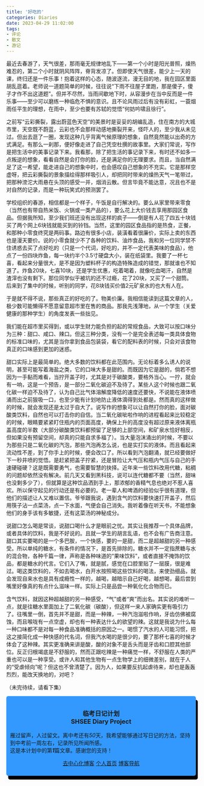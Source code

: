 ```yaml
---
title: '好吃的'
categories: Diaries
date: 2023-04-29 11:02:00
tags:
- 评论
- 散文
- 游记
---
```

最近去春游了，天气很差，那雨毫无规律地乱下——第一个小时是阳光普照，燥热难忍的，第二个小时就阴风阵阵，脊背发凉了。但即使天气很差，能少上一天的课，终归还是一件乐事！抱着这样的心态，随波逐流，漫无目的地，我在园区里面胡乱逛着。老师说一道题简单的时候，往往说“下雨不往屋子里跑，那是傻子，傻子才作不出这道题”。但并不尽然，当雨间歇地下时，从容漫步在当中反而是一件乐事——至少可以磨练一种临危不惧的意识。且不论风雨过后有没有彩虹，一蓑烟雨任平生的理想，在雨中，至少也要有苏轼的觉悟“何妨吟啸且徐行”。

之前写“云彩撕裂，露出蔚蓝色天空”的美景时是妥妥的胡编乱造，住在南方的大城市里，天空既不蔚蓝，云彩也不会那样动感地撕裂开来，怪吓人的，至少我从未见过。但出去逛了一圈，发现这种几乎背离气候原理的想象，自然竟然能以出奇的方式满足。有那么一刹那，便好像走进了自己凭空杜撰的故事里。大家们常说，写作是把生活中的美事记录下来。我看那，除了把生活的事记录下来，有时还不如多一点叛逆的想象，看看自然是会打你的脸，还是满足你的无理要求。而且，当自然满足了这一希望，能走进自己的想象中时，也会感叹自己想象的不充实。它是那样空虚呀，把云彩撕裂的景象描绘得那样吸引人，却把同时带来的燥热天气一笔带过，把那种滂沱大雨悬在头顶的感受一并，烟消云散。但言毕竟不能达意，况且也不是对自然的记录，而是一种玩笑式的预测罢了。

学校组织的春游，相信都是一个样子，午饭是自行解决的。要么从家里带来零食（当然也有带自热米饭、火锅或一类产品的），要么花上大价钱去享用那园区食品。但据我所知，至少我们班还没有出现这样的疯子——倒是有人花了四五十块钱买了两个网上6块钱就能买到的铃铛。当然，这里的园区食品指的是热食，正餐，和那种小零食终究是两码事。路边有很多小店，装潢看着很廉价，实际上卖的东西也是漫天要价。说的小零食就少不了各种的饮料、油炸食品，我和另一位同学禁不住诱惑去买了点好吃的（只是一个代词，好吃的，并不一定代表美味的食品），他点了一份四块炸鱼，每一块约半个3.5寸硬盘大小，装在纸袋里。我要了一杯七喜，看起来分量很大，是不是因为塑料杯子的构造特殊造成的错觉，那就谁也不知道了。炸鱼20块，七喜10块，还是学生优惠，吃着喝着，就像吃血喝汗，自然是渣滓也没有剩下。那位同学似乎被坑的还不过瘾，花了20块，又买了一个甜筒。后来到了集中的时候，听别的同学，花8块钱买价值2元矿泉水的也大有人在。

于是就不得不说，那些真正的好吃的了。物美价廉。我相信能读到这篇文章的人，极少数可能懒得不愿意留意超市里在售的商品。那我先浅薄地，从一个学生（关爱健康的那种学生）的角度发表一些拙见。

我们能在超市里买得到，或以学生财力能负担的起的常规食品，大致可以按口味分为三种：甜口、咸口、辣口。但这三种分类，没有一个是完全表述每一类具体食物的标准口味的，尤其是当你拿到食品包装袋，看它的配料表的时候，只会对该食物真正的口味感到更加的迷惑。

甜口实际上是最简单的。绝大多数的饮料都在此范围内。无论标着多么诱人的说明，甚至可能写着海盐之类，它的口味大多是甜的。而既因为它是甜的，倘若不想因为一手黏而难看，当拧开盖子时，尤其是对于碳酸类，要格外当心。一拧，就会有一响，这是一个预告，是一部分二氧化碳迫不及待了。某些人这个时候也跟二氧化碳一样迫不及待了，认为自己比气体溶解度降低的速度还要快，不说能在液体喷涌而出之前狠吸一口，也至少能有计划地防止液体滴得到处都是。然而真的这样做的时候，就会发现还是太过于自大了。说写作的想象可以让自然打你的脸，面对碳酸类饮料，自然也可以打击你的自信。当二氧化碳呲啦作响的进程看起来比较稳定的时候，眼睛要紧紧盯住瓶内的页面高度，确保上升的高度没有超过原来液体离瓶盖高度的半数（大部分碳酸类饮料都预留了足够的上部空间，和矿泉水恰好相反，但如果没有预留空间，却真的只能自求多福了）。当大量泡沫涌出的时候，不要以为那些只是二氧化碳的汽泡，那些汽泡再怎么说，也是实打实的液体。而且看起来流动性不差，到了你手上的时候，便会改口了。所以看到汽泡翻涌，就已经要做好下一秒井喷的觉悟。是赶紧把盖子拧紧，还是冒险让大气压和瓶内气压与自己的手速硬碰硬？这是既需要勇气，也需要智慧的抉择。近年来一些饮料改用代糖，粘稠的问题却依然没有解决。前几天又看到黑科技，说可以连代糖都不要（当然，甜味也没剩多少了），但就算是这种饮品洒到手上，那浓郁的香精气息也绝对不惹人喜欢。所以保守起见的行动还是有必要的。老一辈人和啤酒的经验似乎很有道理，但他们的描述让人又难以置信。爷爷跟我说，遇到含气的饮料要快速打开盖子，然后用筷子沾一点菜汤，点一下水面，气便会自己消失。我听着像在听天书，不能想象他们的身手该有多敏捷，还有这菜汤的神秘成分。

说甜口怎么喝是常谈，说甜口喝什么才是眼前之忧。其实让我推荐一个具体品牌，或者具体的饮料，我是不好说的。且就一学生的胡言乱语，也不会有广告商注意。甜口其实要喝的是一个多巴胺，一个快感，要的一是甜，而二是超越甜的另一种感受。所以单纯的糖水，有条件的情况下，是首先排除的。糖水并不一定指蔗糖与水的混合物，各种千篇一律，声称是各种味道的“果味饮料”，或者直接不掩饰的饮品，都是糖水的代言。它们入了嘴，就是腻，感觉在口腔里贴了一层膜，很是难过。喝这类饮料的，不如去喝水，白开水按照喝这些饮料的喝法，来使劲细品，就会发现自来水也是具有成瘾性一样的，越喝，越暗示自己好喝，越想喝，最后尝到嘴里好像真的有点什么滋味一样。实际上只是品尝一种氧化化合物而已。

含气饮料，就因这种超越甜的另一种感受，“气”或者“爽”而出名。其实说的难听一点，就是往糖水里面加上了二氧化碳（碳酸），但这样一来人家确实更有吸引力了。往嘴里一倒，首先并不是甜，而是一种辣，一种汽泡滋啦作响，牙齿仿佛被腐蚀，而且喉咙有一点空虚，却也有一种表达什么的欲望的辣。这就是我说为什么每一种口味都不是对每一种食品准确概括的原因之一。喝惯了汽水的人可能习惯，把这之接简化成一种快感的代名词，但我汽水喝的是很少的，要了那杯七喜的时候才体会了这种辣。其实更准确来讲是酸，酸的对象不是舌头而是牙齿和口腔其他部位。反正归根竭底是不舒服的，然而正跟吃辣是一种痛觉一样，不舒服在人类的严重也可以是一种享受。或许人和其他生物有一点生物学上的细微差别，就在于人的“受虐倾向”呢？但这也不曾清楚了。因为人，如果要反抗起虐待来，却也是轰轰烈烈，能改天换地的，对吧？

（未完待续，请看下集）

<div style="background: #3399ff; padding:10px; border-radius: 5px;box-shadow: 5px 10px 0px 0px black;">
  <h3 style="text-align: center;">临考日记计划</br>SHSEE Diary Project</h3>
  <p>雁过留声，人过留文。离中考还有<i>50</i>天，我希望能够通过写日记的方法，坚持到中考前一周左右，记录所见所闻所感。</br>这是本计划中的第<i><b>1</b></i>篇文章。感谢您的支持！</p>
  <p style="text-align: center;"><a href="https://decentralized.helim.net/">去中心化博客</a> <a href="https://www.helim.net/">个人首页</a> <a href="https://blog.helim.net/">博客导航</a></p>
</div>

